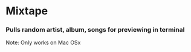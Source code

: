 # Mixtape
### Pulls random artist, album, songs for previewing in terminal
Note: Only works on Mac OSx
